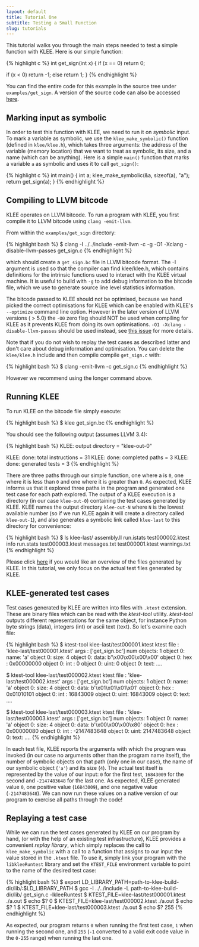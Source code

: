 ```yaml
---
layout: default
title: Tutorial One
subtitle: Testing a Small Function
slug: tutorials
---
```


This tutorial walks you through the main steps needed to test a simple function with KLEE. Here is our simple function:

{% highlight c %}
int get_sign(int x) {
  if (x == 0)
    return 0;

  if (x < 0)
    return -1;
  else
    return 1;
}
{% endhighlight %}

You can find the entire code for this example in the source tree under `examples/get_sign`. A version of the source code can also be accessed [here]({{site.url}}/resources/get_sign.c.html).

## Marking input as symbolic

In order to test this function with KLEE, we need to run it on _symbolic_ input. To mark a variable as symbolic, we use the `klee_make_symbolic()` function (defined in `klee/klee.h`), which takes three arguments: the address of the variable (memory location) that we want to treat as symbolic, its size, and a name (which can be anything). Here is a simple `main()` function that marks a variable `a` as symbolic and uses it to call `get_sign()`:

{% highlight c %}
int main() {
  int a;
  klee_make_symbolic(&a, sizeof(a), "a");
  return get_sign(a);
}
{% endhighlight %}


## Compiling to LLVM bitcode

KLEE operates on LLVM bitcode. To run a program with KLEE, you first compile it to LLVM bitcode using `clang -emit-llvm`.

From within the `examples/get_sign` directory:

{% highlight bash %}
$ clang -I ../../include -emit-llvm -c -g -O1 -Xclang -disable-llvm-passes get_sign.c
{% endhighlight %}

which should create a `get_sign.bc` file in LLVM bitcode format. The -I
argument is used so that the compiler can find klee/klee.h, which contains
definitions for the intrinsic functions used to interact with the KLEE virtual
machine. It is useful to build with `-g` to add debug information to the
bitcode file, which we use to generate source line level statistics
information.

The bitcode passed to KLEE should not be optimised, because we hand picked the
correct optimisations for KLEE which can be enabled with KLEE's `--optimize`
command line option. However in the later version of LLVM versions ( > 5.0)  the
`-O0` zero flag should NOT be used when compiling for KLEE as it prevents KLEE
from doing its own optimisations. `-O1 -Xclang -disable-llvm-passes` should be used
instead, see [this issue](https://github.com/klee/klee/issues/902) for more
details.

Note that if you do not wish to replay the test cases as described latter and
don't care about debug information and optimisation. You can delete the
`klee/klee.h` include and then compile compile `get_sign.c` with:

{% highlight bash %}
$ clang -emit-llvm -c get_sign.c
{% endhighlight %}

However we recommend using the longer command above.

## Running KLEE

To run KLEE on the bitcode file simply execute:

{% highlight bash %}
$ klee get_sign.bc
{% endhighlight %}

You should see the following output (assumes LLVM 3.4):

{% highlight bash %}
KLEE: output directory = "klee-out-0"

KLEE: done: total instructions = 31
KLEE: done: completed paths = 3
KLEE: done: generated tests = 3
{% endhighlight %}

There are three paths through our simple function, one where a is `0`, one where it is less than `0` and one where it is greater than `0`. As expected, KLEE informs us that it explored three paths in the program and generated one test case for each path explored. The output of a KLEE execution is a directory (in our case `klee-out-0`) containing the test cases generated by KLEE. KLEE names the output directory `klee-out-N` where `N` is the lowest available number (so if we run KLEE again it will create a directory called `klee-out-1`), and also generates a symbolic link called `klee-last` to this directory for convenience:

{% highlight bash %}
$ ls klee-last/
assembly.ll      run.istats       test000002.ktest
info             run.stats        test000003.ktest
messages.txt     test000001.ktest warnings.txt
{% endhighlight %}

Please click [here]({{site.baseurl}}/docs/files) if you would like an overview of the files generated by KLEE. In this tutorial, we only focus on the actual test files generated by KLEE.

## KLEE-generated test cases

Test cases generated by KLEE are written into files with `.ktest` extension. These are binary files which can be read with the _ktest-tool_ utility. _ktest-tool_ outputs different representations for the same object, for instance Python byte strings (data), integers (int) or ascii text (text). So let's examine each file:

{% highlight bash %}
$ ktest-tool klee-last/test000001.ktest
ktest file : 'klee-last/test000001.ktest'
args       : ['get_sign.bc']
num objects: 1
object 0: name: 'a'
object 0: size: 4
object 0: data: b'\x00\x00\x00\x00'
object 0: hex : 0x00000000
object 0: int : 0
object 0: uint: 0
object 0: text: ....

$ ktest-tool klee-last/test000002.ktest
ktest file : 'klee-last/test000002.ktest'
args       : ['get_sign.bc']
num objects: 1
object 0: name: 'a'
object 0: size: 4
object 0: data: b'\x01\x01\x01\x01'
object 0: hex : 0x01010101
object 0: int : 16843009
object 0: uint: 16843009
object 0: text: ....

$ ktest-tool klee-last/test000003.ktest
ktest file : 'klee-last/test000003.ktest'
args       : ['get_sign.bc']
num objects: 1
object 0: name: 'a'
object 0: size: 4
object 0: data: b'\x00\x00\x00\x80'
object 0: hex : 0x00000080
object 0: int : -2147483648
object 0: uint: 2147483648
object 0: text: ....
{% endhighlight %}

In each test file, KLEE reports the arguments with which the program was invoked (in our case no arguments other than the program name itself), the number of symbolic objects on that path (only one in our case), the name of our symbolic object (`'a'`) and its size (`4`). The actual test itself is represented by the value of our input: `0` for the first test, `16843009` for the second and `-2147483648` for the last one. As expected, KLEE generated value `0`, one positive value (`16843009`), and one negative value (`-2147483648`). We can now run these values on a native version of our program to exercise all paths through the code!

## Replaying a test case

While we can run the test cases generated by KLEE on our program by hand, (or with the help of an existing test infrastructure), KLEE provides a convenient _replay library_, which simply replaces the call to `klee_make_symbolic` with a call to a function that assigns to our input the value stored in the `.ktest` file. To use it, simply link your program with the `libkleeRuntest` library and set the `KTEST_FILE` environment variable to point to the name of the desired test case:

{% highlight bash %}
$ export LD_LIBRARY_PATH=path-to-klee-build-dir/lib/:$LD_LIBRARY_PATH
$ gcc -I ../../include -L path-to-klee-build-dir/lib/ get_sign.c -lkleeRuntest
$ KTEST_FILE=klee-last/test000001.ktest ./a.out
$ echo $?
0
$ KTEST_FILE=klee-last/test000002.ktest ./a.out
$ echo $?
1
$ KTEST_FILE=klee-last/test000003.ktest ./a.out
$ echo $?
255
{% endhighlight %}

As expected, our program returns `0` when running the first test case, `1`  when running the second one, and `255` (`-1` converted to a valid exit code value in the `0-255` range) when running the last one.
